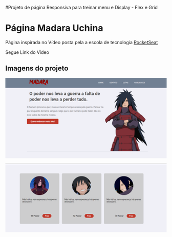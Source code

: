 #Projeto de página Responsiva para treinar menu e Display - Flex e Grid


<h1>Página Madara Uchina</h1>

<p>Página inspirada no Vídeo posta pela a escola de tecnologia <a href="https://rocketseat.com.br">RocketSeat</a></p>

<p>Segue Link do Vídeo</p>



<h2>Imagens do projeto</h2>


<img src="/images/project01.png"><br>

<img src="/images/project02.png">
